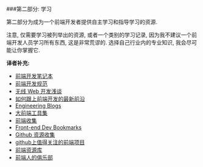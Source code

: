 ###第二部分: 学习

第二部分为成为一个前端开发者提供自主学习和指导学习的资源.

注意, 仅需要学习被列举出的资源, 或者一个类别的学习记录, 因为我不建议一个前端开发人员学习所有东西, 这是非常荒谬的. 选择自己行业内的专业知识, 我会尽可能让你掌握它.

**译者补充:**

* [前端开发笔记本](https://li-xinyang.gitbooks.io/frontend-notebook/content/)
* [前端开发规范](http://zhibimo.com/read/Ashu/front-end-style-guide/)
* [无线 Web 开发浅谈](http://am-team.github.io/amg/dev-exp-doc.html#无线web开发简介)
* [如何跟上前端开发的最新前沿](https://uptodate.frontendrescue.org/zh/)
* [Engineering Blogs](https://github.com/kilimchoi/engineering-blogs)
* [大前端工具集](https://github.com/nieweidong/fetool)
* [前端收集](https://github.com/foru17/front-end-collect)
* [Front-end Dev Bookmarks](https://github.com/dypsilon/frontend-dev-bookmarks)
* [Github 资源收集](http://segmentfault.com/a/1190000003510001)
* [github上值得关注的前端项目](http://segmentfault.com/a/1190000002804472)
* [前端资源库](http://www.awesomes.cn/)
* [前端人的俱乐部](http://f2er.club/)